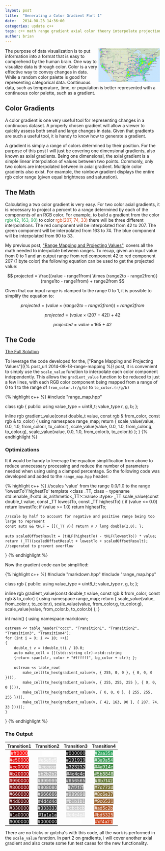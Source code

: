```yaml
---
layout: post
title:  "Generating a Color Gradient Part 1"
date:   2014-08-23 14:36:00
categories: update c++
tags: c++ math range gradient axial color theory interpolate projection 
author: brian
---
```


[<img src="/assets/heat_map_example.png" alt="heat map" width="200" style="float:right;">](http://onemilliontweetmap.com/)
The purpose of data visualization is to put information into a format that is easy to comprehend by the human brain. One way to visualize data is through color. Color is a very effective way to convey changes in data. While a random color palette is good for representing categorical data. Continuous data, such as temperature, time, or population is better represented with a continuous color palette, such as a gradient.

## Color Gradients

A color gradient is one very useful tool for representing changes in a continuous dataset. A properly chosen gradient will allow a viewer to quickly assess both small and large changes in data. Given that gradients are such a useful tool, it is handy to know how to generate a gradient.

A gradient is simply a range of colors determined by their position. For the purpose of this post I will just be covering one dimensional gradients, also known as axial gradients. Being one dimensional, the axial gradient is a simple linear interpolation of values between two points. Commonly, only two colors are interpolated between in axial gradient. Multiple color gradients also exist. For example, the rainbow gradient displays the entire rgb color range (given equal brightness and saturation).

## The Math

Calculating a two color gradient is very easy. For two color axial gradients, it is necessary to project a percent to a range determined by each of the components of an RGB color. For example, to build a gradient from the color <span style="color:#2aa35a;">rgb(42, 163, 90)</span> to color <span style="color:#cf4a21;">rgb(207, 74, 33)</span> there will be three different interpolations. The red component will be interpolated from 42 to 207. The green component will be interpolated from 163 to 74. The blue component will be interpolated from 90 to 33.

My previous post, ["Range Mapping and Projecting Values"](/update/c++/2014/08/18/range-mapping/), covers all the math needed to interpolate between ranges. To recap, given an input value from 0 to 1 and an output range from red component 42 to red component 207 (1 byte color) the following equation can be used to get the projected value:

$$ projected = \frac{(value - range1from) \times (range2to - range2from)}{range1to - range1from} + range2from $$

Given that our input range is clamped to the range 0 to 1, it is possible to simplify the equation to:

$$ projected = (value \times (range2to - range2from)) + range2from $$

$$ projected = (value \times (207 - 42)) + 42 $$

$$ projected = value \times 165 + 42 $$

## The Code

[The Full Solution](https://github.com/brianrackle/brainstem_breakfast/blob/master/BrainstemBreakfast/BrainstemBreakfast/gradient.hpp)

To leverage the code developed for the, ["Range Mapping and Projecting Values"]({% post_url 2014-08-18-range-mapping %}) post, it is convenient to simply use the `scale_value` function to interpolate each color component independently. This allows the `gradient_value` function to be reduced to just a few lines, with each RGB color component being mapped from a range of 0 to 1 to the range of `from_color.(r/g/b)` to `to_color.(r/g/b)`

{% highlight c++ %}
#include "range_map.hpp"

class rgb
{
public:
	using value_type = uint8_t;
	value_type r, g, b;
};

inline rgb gradient_value(const double_t value, const rgb & from_color, const rgb & to_color)
{
	using namespace range_map;
	return {
		scale_value(value, 0.0, 1.0, from_color.r, to_color.r),
		scale_value(value, 0.0, 1.0, from_color.g, to_color.g),
		scale_value(value, 0.0, 1.0, from_color.b, to_color.b) };
}
{% endhighlight %}

### Optimizations

It it would be handy to leverage the equation simplification from above to reduce unnecessary processing and reduce the number of parameters needed when using using a clamped percentage. So the following code was developed and added to the `range_map.hpp` header:

{% highlight c++ %}
//scales 'value' from the range 0.0/1.0 to the range 'lowestTo'/'highestTo'
template <class _TT,
class = typename std::enable_if<std::is_arithmetic<_TT>::value>::type>
	_TT scale_value(const double_t value, const _TT lowestTo, const _TT highestTo)
{
	if (value <= 0.0)
		return lowestTo;
	if (value >= 1.0)
		return highestTo;

	//scale by half to account for negative and positive range being too large to represent
	const auto && tHLF = [](_TT v){ return v / long double(2.0); };

	auto scaledOffsetResult = (tHLF(highestTo) - tHLF(lowestTo)) * value;
	return (_TT)(scaledOffsetResult + lowestTo + scaledOffsetResult); //seperated to prevent overflow
}
{% endhighlight %}	

Now the gradient code can be simplified:

{% highlight c++ %}
#include "markdown.hpp"
#include "range_map.hpp"

class rgb
{
public:
	using value_type = uint8_t;
	value_type r, g, b;
};

inline rgb gradient_value(const double_t value, const rgb & from_color, const rgb & to_color)
{
	using namespace range_map;
	return {
		scale_value(value, from_color.r, to_color.r),
		scale_value(value, from_color.g, to_color.g),
		scale_value(value, from_color.b, to_color.b) };
}

int main()
{
	using namespace markdown;

	ostream << table_header("cccc", "Transition1", "Transition2", "Transition3", "Transition4");
	for (int i = 0; i <= 10; ++i)
	{
		double_t v = (double_t)i / 10.0;
		auto make_cell = [](std::string clr)->std::string
		{return span(clr, color + "#ffffff", bg_color + clr); };

		ostream << table_row(
			make_cell(to_hex(gradient_value(v, { 255, 0, 0 }, { 0, 0, 0 }))),
			make_cell(to_hex(gradient_value(v, { 255, 255, 255 }, { 0, 0, 0 }))),
			make_cell(to_hex(gradient_value(v, { 0, 0, 0 }, { 255, 255, 255 }))),
			make_cell(to_hex(gradient_value(v, { 42, 163, 90 }, { 207, 74, 33 }))));
	}
}
{% endhighlight %}

### The Output

| Transition1 | Transition2 | Transition3 | Transition4 |
|:---:|:---:|:---:|:---: |
| <span style="color:#ffffff;background-color:#ff0000;">#ff0000</span>  | <span style="color:#ffffff;background-color:#ffffff;">#ffffff</span>  | <span style="color:#ffffff;background-color:#000000;">#000000</span>  | <span style="color:#ffffff;background-color:#2aa35a;">#2aa35a</span> |
| <span style="color:#ffffff;background-color:#e50000;">#e50000</span>  | <span style="color:#ffffff;background-color:#e5e5e5;">#e5e5e5</span>  | <span style="color:#ffffff;background-color:#191919;">#191919</span>  | <span style="color:#ffffff;background-color:#3a9a54;">#3a9a54</span> |
| <span style="color:#ffffff;background-color:#cc0000;">#cc0000</span>  | <span style="color:#ffffff;background-color:#cccccc;">#cccccc</span>  | <span style="color:#ffffff;background-color:#323232;">#323232</span>  | <span style="color:#ffffff;background-color:#4a914e;">#4a914e</span> |
| <span style="color:#ffffff;background-color:#b20000;">#b20000</span>  | <span style="color:#ffffff;background-color:#b2b2b2;">#b2b2b2</span>  | <span style="color:#ffffff;background-color:#4c4c4c;">#4c4c4c</span>  | <span style="color:#ffffff;background-color:#5b8848;">#5b8848</span> |
| <span style="color:#ffffff;background-color:#990000;">#990000</span>  | <span style="color:#ffffff;background-color:#999999;">#999999</span>  | <span style="color:#ffffff;background-color:#656565;">#656565</span>  | <span style="color:#ffffff;background-color:#6b7f42;">#6b7f42</span> |
| <span style="color:#ffffff;background-color:#800000;">#800000</span>  | <span style="color:#ffffff;background-color:#808080;">#808080</span>  | <span style="color:#ffffff;background-color:#7f7f7f;">#7f7f7f</span>  | <span style="color:#ffffff;background-color:#7c773d;">#7c773d</span> |
| <span style="color:#ffffff;background-color:#660000;">#660000</span>  | <span style="color:#ffffff;background-color:#666666;">#666666</span>  | <span style="color:#ffffff;background-color:#989898;">#989898</span>  | <span style="color:#ffffff;background-color:#8c6e37;">#8c6e37</span> |
| <span style="color:#ffffff;background-color:#4d0000;">#4d0000</span>  | <span style="color:#ffffff;background-color:#4d4d4d;">#4d4d4d</span>  | <span style="color:#ffffff;background-color:#b1b1b1;">#b1b1b1</span>  | <span style="color:#ffffff;background-color:#9c6531;">#9c6531</span> |
| <span style="color:#ffffff;background-color:#330000;">#330000</span>  | <span style="color:#ffffff;background-color:#333333;">#333333</span>  | <span style="color:#ffffff;background-color:#cbcbcb;">#cbcbcb</span>  | <span style="color:#ffffff;background-color:#ad5c2b;">#ad5c2b</span> |
| <span style="color:#ffffff;background-color:#1a0000;">#1a0000</span>  | <span style="color:#ffffff;background-color:#1a1a1a;">#1a1a1a</span>  | <span style="color:#ffffff;background-color:#e4e4e4;">#e4e4e4</span>  | <span style="color:#ffffff;background-color:#bd5325;">#bd5325</span> |
| <span style="color:#ffffff;background-color:#000000;">#000000</span>  | <span style="color:#ffffff;background-color:#000000;">#000000</span>  | <span style="color:#ffffff;background-color:#ffffff;">#ffffff</span>  | <span style="color:#ffffff;background-color:#cf4a21;">#cf4a21</span> |

There are no tricks or gotcha's with this code, all the work is performed in the `scale_value` function. In part 2 on gradients, I will cover another axial gradient and also create some fun test cases for the new functionality.